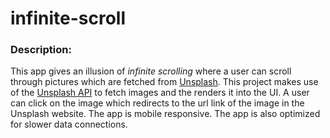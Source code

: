 # infinite-scroll
### Description: 
This app gives an illusion of _infinite scrolling_
where a user can scroll through pictures which are fetched from [Unsplash](https://unsplash.com/).
This project makes use of the [Unsplash API](https://unsplash.com/developers) to fetch images and the renders it into the UI. 
A user can click on the image which redirects to the url link of the image in the Unsplash website. 
The app is mobile responsive. 
The app is also optimized for slower data connections.
